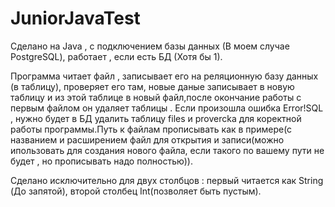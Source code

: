 # JuniorJavaTest

Сделано на Java , с подключением базы данных (В моем случае PostgreSQL), работает , если есть БД (Хотя бы 1).

Программа читает файл , записывает его на реляционную базу данных (в таблицу), проверяет его там, новые даные записывает в новую таблицу и из этой таблице в новый файл,после окончание работы с первым файлом он удаляет таблицы . Если произошла ошибка Error!SQL , нужно будет в БД удалить таблицу files и provercka для коректной работы программы.Путь к файлам прописывать как в примере(с названием и расширением файл для открытия и записи(можно ипользовать для создания нового файла, если такого по вашему пути не будет , но прописывать надо полностью)). 

Сделано исключительно для двух столбцов : первый читается как String (До запятой), второй столбец Int(позволяет быть пустым).
